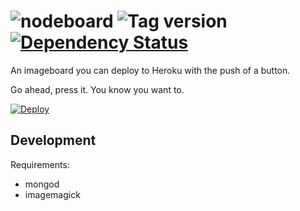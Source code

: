 # ![nodeboard](http://img.shields.io/badge/press_button,_get_-nodeboard-blue.svg) ![Tag version](http://img.shields.io/github/tag/Ezku/nodeboard.svg) [![Dependency Status](http://img.shields.io/david/Ezku/nodeboard.svg)](https://david-dm.org/Ezku/nodeboard)

An imageboard you can deploy to Heroku with the push of a button.

Go ahead, press it. You know you want to.

[![Deploy](https://www.herokucdn.com/deploy/button.png)](https://heroku.com/deploy)

## Development

Requirements:

- mongod
- imagemagick

